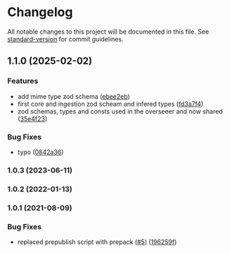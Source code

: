 # Changelog

All notable changes to this project will be documented in this file. See [standard-version](https://github.com/conventional-changelog/standard-version) for commit guidelines.

## 1.1.0 (2025-02-02)


### Features

* add mime type zod schema ([ebee2eb](https://github.com/MapColonies/raster-shared/commit/ebee2ebb6dc75a8245d74c8cad14be93722951c1))
* first core and ingestion zod scheam and infered types ([fd3a7f4](https://github.com/MapColonies/raster-shared/commit/fd3a7f4bed77125c048b4499601600bc8f655042))
* zod schemas, types and consts used in the overseeer and now shared ([35e4f23](https://github.com/MapColonies/raster-shared/commit/35e4f2356e2577d1777455eaf479b5528942ac84))


### Bug Fixes

* typo ([0842a36](https://github.com/MapColonies/raster-shared/commit/0842a36cbc09ec32db621c9093edd09f5a18c448))

### 1.0.3 (2023-06-11)

### 1.0.2 (2022-01-13)

### 1.0.1 (2021-08-09)


### Bug Fixes

* replaced prepublish script with prepack ([#5](https://github.com/MapColonies/ts-npm-package-boilerplate/issues/5)) ([196259f](https://github.com/MapColonies/ts-npm-package-boilerplate/commit/196259f77cca41c45a9723c04da0d83b7555145b))
